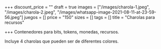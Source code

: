 +++
discount_price = ""
draft = true
images = ["/images/charola-1.jpeg", "/images/charola-2.jpeg", "/images/whatsapp-image-2021-08-11-at-23-59-56.jpeg"]
juegos = []
price = "150"
sizes = []
tags = []
title = "Charolas para recursos"

+++
Contenedores para bits, tokens, monedas, recursos.

Incluye 4 charolas que pueden ser de diferentes colores.